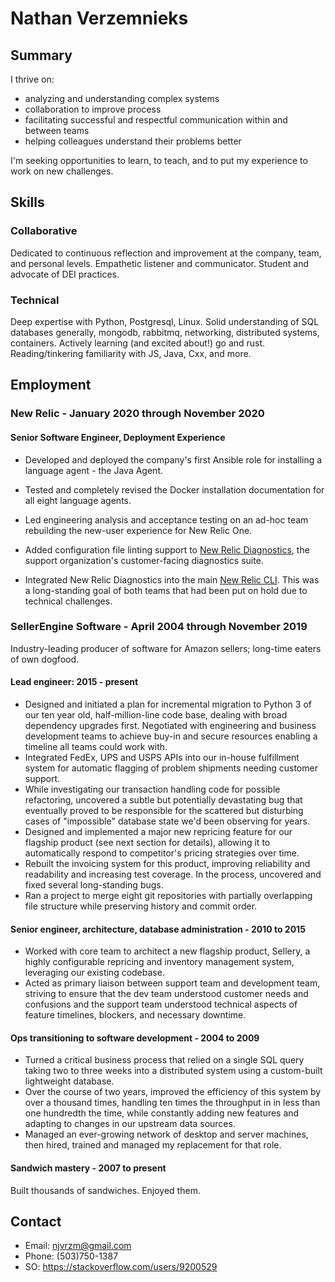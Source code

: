 # Nathan Verzemnieks

## Summary

I thrive on:

* analyzing and understanding complex systems
* collaboration to improve process
* facilitating successful and respectful communication within and between teams
* helping colleagues understand their problems better

I'm seeking opportunities to learn, to teach, and to put my experience to work on new challenges.

## Skills

### Collaborative

Dedicated to continuous reflection and improvement at the company, team, and personal levels. Empathetic listener and communicator. Student and advocate of DEI practices.

### Technical

Deep expertise with Python, Postgresql, Linux. Solid understanding of SQL databases generally, mongodb, rabbitmq, networking, distributed systems, containers. Actively learning (and excited about!) go and rust. Reading/tinkering familiarity with JS, Java, Cxx, and more.

## Employment

### New Relic - January 2020 through November 2020

#### Senior Software Engineer, Deployment Experience

* Developed and deployed the company's first Ansible role for installing a language agent - the Java Agent.

* Tested and completely revised the Docker installation documentation for all eight language agents.

* Led engineering analysis and acceptance testing on an ad-hoc team rebuilding the new-user experience for New Relic One.

* Added configuration file linting support to [New Relic Diagnostics](https://github.com/newrelic/newrelic-diagnostics-cli), the support organization's customer-facing diagnostics suite. 

* Integrated New Relic Diagnostics into the main [New Relic CLI](https://github.com/newrelic/newrelic-cli). This was a long-standing goal of both teams that had been put on hold due to technical challenges.


### SellerEngine Software - April 2004 through November 2019

Industry-leading producer of software for Amazon sellers; long-time eaters of own dogfood.

#### Lead engineer: 2015 - present

* Designed and initiated a plan for incremental migration to Python 3 of our ten year old, half-million-line code base, dealing with broad dependency upgrades first. Negotiated with engineering and business development teams to achieve buy-in and secure resources enabling a timeline all teams could work with.
* Integrated FedEx, UPS and USPS APIs into our in-house fulfillment system for automatic flagging of problem shipments needing customer support.
* While investigating our transaction handling code for possible refactoring, uncovered a subtle but potentially devastating bug that eventually proved to be responsible for the scattered but disturbing cases of "impossible" database state we'd been observing for years.
* Designed and implemented a major new repricing feature for our flagship product (see next section for details), allowing it to automatically respond to competitor's pricing strategies over time.
* Rebuilt the invoicing system for this product, improving reliability and readability and increasing test coverage. In the process, uncovered and fixed several long-standing bugs.
* Ran a project to merge eight git repositories with partially overlapping file structure while preserving history and commit order.

#### Senior engineer, architecture, database administration - 2010 to 2015

* Worked with core team to architect a new flagship product, Sellery, a highly configurable repricing and inventory management system, leveraging our existing codebase.
* Acted as primary liaison between support team and development team, striving to ensure that the dev team understood customer needs and confusions and the support team understood technical aspects of feature timelines, blockers, and necessary downtime.

#### Ops transitioning to software development - 2004 to 2009

* Turned a critical business process that relied on a single SQL query taking two to three weeks into a distributed system using a custom-built lightweight database.
* Over the course of two years, improved the efficiency of this system by over a thousand times, handling ten times the throughput in in less than one hundredth the time, while constantly adding new features and adapting to changes in our upstream data sources.
* Managed an ever-growing network of desktop and server machines, then hired, trained and managed my replacement for that role.

#### Sandwich mastery - 2007 to present

Built thousands of sandwiches. Enjoyed them.

## Contact

* Email: njvrzm@gmail.com
* Phone: (503)750-1387
* SO: https://stackoverflow.com/users/9200529
